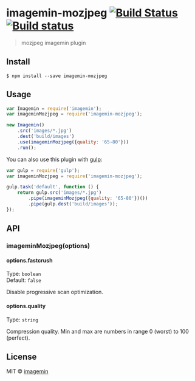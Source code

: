 # imagemin-mozjpeg [![Build Status](http://img.shields.io/travis/imagemin/imagemin-mozjpeg.svg?style=flat)](http://travis-ci.org/imagemin/imagemin-mozjpeg) [![Build status](https://ci.appveyor.com/api/projects/status/uuh7yi48erf4ykyo?svg=true)](https://ci.appveyor.com/project/ShinnosukeWatanabe/imagemin-mozjpeg)

> mozjpeg imagemin plugin


## Install

```
$ npm install --save imagemin-mozjpeg
```


## Usage

```js
var Imagemin = require('imagemin');
var imageminMozjpeg = require('imagemin-mozjpeg');

new Imagemin()
	.src('images/*.jpg')
	.dest('build/images')
	.use(imageminMozjpeg({quality: '65-80'}))
	.run();
```

You can also use this plugin with [gulp](http://gulpjs.com):

```js
var gulp = require('gulp');
var imageminMozjpeg = require('imagemin-mozjpeg');

gulp.task('default', function () {
	return gulp.src('images/*.jpg')
		.pipe(imageminMozjpeg({quality: '65-80'})())
		.pipe(gulp.dest('build/images'));
});
```


## API

### imageminMozjpeg(options)

#### options.fastcrush

Type: `boolean`  
Default: `false`

Disable progressive scan optimization.

#### options.quality

Type: `string`

Compression quality. Min and max are numbers in range 0 (worst) to 100 (perfect).


## License

MIT © [imagemin](https://github.com/imagemin)
